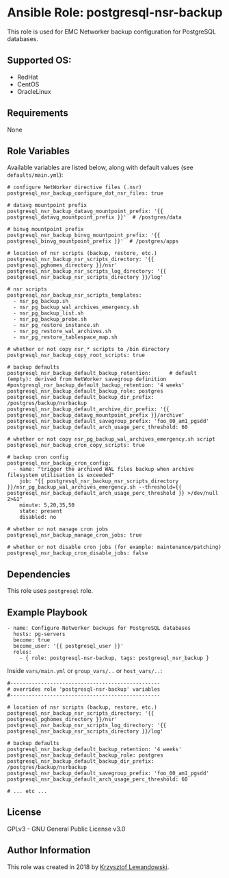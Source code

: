 Ansible Role: postgresql-nsr-backup
===================================

This role is used for EMC Networker backup configuration for PostgreSQL databases.

Supported OS:
-------------
* RedHat
* CentOS
* OracleLinux

Requirements
------------

None

Role Variables
--------------

Available variables are listed below, along with default values (see `defaults/main.yml`):

    # configure NetWorker directive files (.nsr)
    postgresql_nsr_backup_configure_dot_nsr_files: true

    # datavg mountpoint prefix
    postgresql_nsr_backup_datavg_mountpoint_prefix: '{{ postgresql_datavg_mountpoint_prefix }}'  # /postgres/data

    # binvg mountpoint prefix
    postgresql_nsr_backup_binvg_mountpoint_prefix: '{{ postgresql_binvg_mountpoint_prefix }}'  # /postgres/apps

    # location of nsr scripts (backup, restore, etc.)
    postgresql_nsr_backup_nsr_scripts_directory: '{{ postgresql_pghomes_directory }}/nsr'
    postgresql_nsr_backup_nsr_scripts_log_directory: '{{ postgresql_nsr_backup_nsr_scripts_directory }}/log'

    # nsr scripts
    postgresql_nsr_backup_nsr_scripts_templates:
      - nsr_pg_backup.sh
      - nsr_pg_backup_wal_archives_emergency.sh
      - nsr_pg_backup_list.sh
      - nsr_pg_backup_probe.sh
      - nsr_pg_restore_instance.sh
      - nsr_pg_restore_wal_archives.sh
      - nsr_pg_restore_tablespace_map.sh

    # whether or not copy nsr_* scripts to /bin directory
    postgresql_nsr_backup_copy_root_scripts: true

    # backup defaults
    postgresql_nsr_backup_default_backup_retention:      # default (empty): derived from NetWorker savegroup definition
    #postgresql_nsr_backup_default_backup_retention: '4 weeks'
    postgresql_nsr_backup_default_backup_role: postgres
    postgresql_nsr_backup_default_backup_dir_prefix: /postgres/backup/nsrbackup
    postgresql_nsr_backup_default_archive_dir_prefix: '{{ postgresql_nsr_backup_datavg_mountpoint_prefix }}/archive'
    postgresql_nsr_backup_default_savegroup_prefix: 'foo_00_am1_pgsdd'
    postgresql_nsr_backup_default_arch_usage_perc_threshold: 60

    # whether or not copy nsr_pg_backup_wal_archives_emergency.sh script
    postgresql_nsr_backup_cron_copy_scripts: true

    # backup cron config
    postgresql_nsr_backup_cron_config:
      - name: "trigger the archived WAL files backup when archive filesystem utilisation is exceeded"
        job: "{{ postgresql_nsr_backup_nsr_scripts_directory }}/nsr_pg_backup_wal_archives_emergency.sh --threshold={{ postgresql_nsr_backup_default_arch_usage_perc_threshold }} >/dev/null 2>&1"
        minute: 5,20,35,50
        state: present
        disabled: no

    # whether or not manage cron jobs
    postgresql_nsr_backup_manage_cron_jobs: true

    # whether or not disable cron jobs (for example: maintenance/patching)
    postgresql_nsr_backup_cron_disable_jobs: false


Dependencies
------------

This role uses `postgresql` role.

Example Playbook
----------------

    - name: Configure Networker backups for PostgreSQL databases
      hosts: pg-servers
      become: true
      become_user: '{{ postgresql_user }}'
      roles:
        - { role: postgresql-nsr-backup, tags: postgresql_nsr_backup }

Inside `vars/main.yml` or `group_vars/..` or `host_vars/..`:

    #-------------------------------------------------
    # overrides role 'postgresql-nsr-backup' variables
    #-------------------------------------------------

    # location of nsr scripts (backup, restore, etc.)
    postgresql_nsr_backup_nsr_scripts_directory: '{{ postgresql_pghomes_directory }}/nsr'
    postgresql_nsr_backup_nsr_scripts_log_directory: '{{ postgresql_nsr_backup_nsr_scripts_directory }}/log'

    # backup defaults
    postgresql_nsr_backup_default_backup_retention: '4 weeks'
    postgresql_nsr_backup_default_backup_role: postgres
    postgresql_nsr_backup_default_backup_dir_prefix: /postgres/backup/nsrbackup
    postgresql_nsr_backup_default_savegroup_prefix: 'foo_00_am1_pgsdd'
    postgresql_nsr_backup_default_arch_usage_perc_threshold: 60

    # ... etc ...


License
-------

GPLv3 - GNU General Public License v3.0

Author Information
------------------

This role was created in 2018 by [Krzysztof Lewandowski](mailto:Krzysztof.Lewandowski@fastmail.fm).


